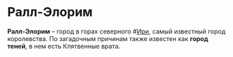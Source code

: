 # Ралл-Элорим

**Ралл-Элорим** – город в горах северного #[Ири](locations/iri), самый известный город королевства. По загадочным причинам также известен как **город теней**, в нем есть Клятвенные врата.
